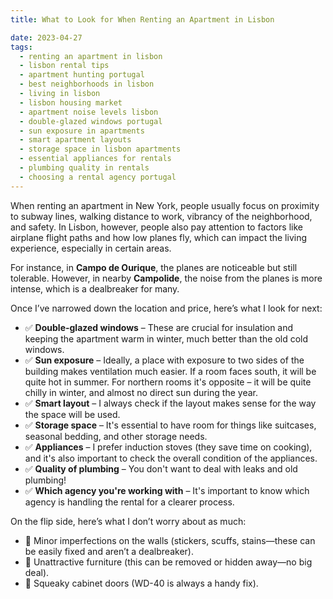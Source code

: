 ```yaml
--- 
title: What to Look for When Renting an Apartment in Lisbon

date: 2023-04-27
tags: 
  - renting an apartment in lisbon  
  - lisbon rental tips  
  - apartment hunting portugal  
  - best neighborhoods in lisbon  
  - living in lisbon  
  - lisbon housing market  
  - apartment noise levels lisbon  
  - double-glazed windows portugal  
  - sun exposure in apartments  
  - smart apartment layouts  
  - storage space in lisbon apartments  
  - essential appliances for rentals  
  - plumbing quality in rentals  
  - choosing a rental agency portugal   
---
```


When renting an apartment in New York, people usually focus on proximity to subway lines, walking distance to work, vibrancy of the neighborhood, and safety. In Lisbon, however, people also pay attention to factors like airplane flight paths and how low planes fly, which can impact the living experience, especially in certain areas.

For instance, in **Campo de Ourique**, the planes are noticeable but still tolerable. However, in nearby **Campolide**, the noise from the planes is more intense, which is a dealbreaker for many.

Once I’ve narrowed down the location and price, here’s what I look for next:

- ✅ **Double-glazed windows** – These are crucial for insulation and keeping the apartment warm in winter, much better than the old cold windows.
- ✅ **Sun exposure** – Ideally, a place with exposure to two sides of the building makes ventilation much easier. If a room faces south, it will be quite hot in summer. For northern rooms it's opposite – it will be quite chilly in winter, and almost no direct sun during the year.
- ✅ **Smart layout** – I always check if the layout makes sense for the way the space will be used.
- ✅ **Storage space** – It's essential to have room for things like suitcases, seasonal bedding, and other storage needs.
- ✅ **Appliances** – I prefer induction stoves (they save time on cooking), and it's also important to check the overall condition of the appliances.
- ✅ **Quality of plumbing** – You don't want to deal with leaks and old plumbing!
- ✅ **Which agency you're working with** – It's important to know which agency is handling the rental for a clearer process.

On the flip side, here’s what I don’t worry about as much:
- 🫣 Minor imperfections on the walls (stickers, scuffs, stains—these can be easily fixed and aren’t a dealbreaker).
- 🫣 Unattractive furniture (this can be removed or hidden away—no big deal).
- 🫣 Squeaky cabinet doors (WD-40 is always a handy fix).

